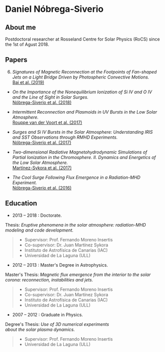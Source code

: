 # Daniel Nóbrega-Siverio 

## About me


[](https://www.mn.uio.no/astro/personer/vit/desiveri/desiveri_ingressbilde150x200px.jpg)
Postdoctoral researcher at Rosseland Centre for Solar Physics (RoCS)
since the 1st of Agust 2018.

## Papers

6. _Signatures of Magnetic Reconnection at the Footpoints of Fan-shaped Jets on a Light Bridge Driven by Photospheric Convective Motions._  
[Bai et al. (2019)](http://adsabs.harvard.edu/abs/2019ApJ...870...90B)

- _On the Importance of the Nonequilibrium Ionization of Si IV and O IV and the Line of Sight in Solar Surges._  
[Nóbrega-Siverio et al. (2018)](http://adsabs.harvard.edu/abs/2018ApJ...858....8N)

- _Intermittent Reconnection and Plasmoids in UV Bursts in the Low Solar Atmosphere._  
[Rouppe van der Voort et al. (2017)](http://adsabs.harvard.edu/abs/2017ApJ...851L...6R)

- _Surges and Si IV Bursts in the Solar Atmosphere: Understanding IRIS and SST Observations through RMHD Experiments._  
[Nóbrega-Siverio et al. (2017)](http://adsabs.harvard.edu/abs/2017ApJ...850..153N)

- _Two-dimensional Radiative Magnetohydrodynamic Simulations of Partial Ionization in the Chromosphere. II. Dynamics and Energetics of the Low Solar Atmosphere._  
[Martínez-Sykora et al. (2017)](http://adsabs.harvard.edu/abs/2017ApJ...847...36M)

- _The Cool Surge Following Flux Emergence in a Radiation-MHD Experiment._  
[Nóbrega-Siverio et al. (2016)](http://adsabs.harvard.edu/abs/2016ApJ...822...18N)

## Education

* 2013 – 2018 : Doctorate.  
> 
Thesis: _Eruptive phenomena in the solar atmosphere:
         radiation-MHD modeling and code development._  
>  - Supervisor: Prof. Fernando Moreno Insertis  
>  - Co-supervisor: Dr. Juan Martínez Sykora  
>  - Instituto de Astrofísica de Canarias (IAC)  
>  - Universidad de La Laguna (ULL)

* 2012 – 2013 : Master's Degree in Astrophysics.  
>
Master's Thesis: _Magnetic flux emergence from
                  the interior to the solar corona: reconnection,
                  instabilities and jets._  
>  - Supervisor: Prof. Fernando Moreno Insertis  
>  - Co-supervisor: Dr. Juan Martínez Sykora  
>  - Instituto de Astrofísica de Canarias (IAC)  
>  - Universidad de La Laguna (ULL)

* 2007 – 2012 : Graduate in Physics.
>
Degree's Thesis: _Use of 3D numerical experiments  
                  about the solar plasma dynamics._  
>  - Supervisor: Prof. Fernando Moreno Insertis  
>  - Universidad de La Laguna (ULL)
